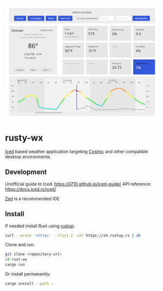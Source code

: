 <img src="screenshot.png" alt="Screenshot" width="512">
    
# rusty-wx

[Iced](https://iced.rs/) based weather application targeting [Cosmic](https://system76.com/cosmic/) and other compatible desktop environments.

## Development

Unofficial guide to Iced: https://jl710.github.io/iced-guide/
API reference: https://docs.iced.rs/iced/

[Zed](https://zed.dev) is a recommended IDE

## Install

If needed install Rust using [rustup](https://rustup.rs/):

```bash
curl --proto '=https' --tlsv1.2 -sSf https://sh.rustup.rs | sh
```

Clone and run:

```bash
git clone <repository-url>
cd rust-wx
cargo run
```

Or install permanently:

```bash
cargo install --path .
```
